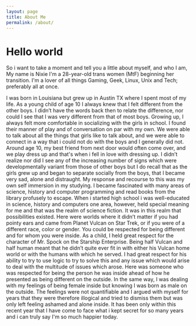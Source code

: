 ```yaml
---
layout: page
title: About Me
permalink: /about/
---
```


# Hello world

So i want to take a moment and tell you a little about myself, and who I am, My name is Nixie I'm a 28-year-old trans women (MtF) beginning her transition. I'm a lover of all things Gaming, Geek, Linux, Unix and Tech; preferably all at once.

I was born in Louisiana but grew up in Austin TX where I spent most of my life. As a young child of age 10 I always knew that I felt different from the other boys. I didn’t have the words back then to relate the difference, nor could I see that I was very different from that of most boys. Growing up, I always felt more comfortable in socializing with the girls in school. I found their manner of play and of conversation on par with my own. We were able to talk about all the things that girls like to talk about, and we were able to connect in a way that i could not do with the boys and I generally did not. Around age 10, my best friend from next door would often come over, and we play dress up and that's when i fell in love with dressing up. I didn’t realize nor did I see any of the increasing number of signs which were developmentally variant from those of other boys but I do recall that as the girls grew up and began to separate socially from the boys, that I became very sad, alone and distraught. My response and recourse to this was my own self immersion in my studying. I became fascinated with many areas of science, history and computer programming and read books from the library profusely to escape. When i started high school i was well-educated in science, history and computers one area, however, held special meaning for me and that was the realm of science fiction. It was in this realm that possibilities existed. Here were worlds where it didn’t matter if you had pointy ears and came from Planet Vulcan on Star Trek, or if you were of a different race, color or gender. You could be respected for being different and for whom you were inside. As a child, I held great respect for the character of Mr. Spock on the Starship Enterprise. Being half Vulcan and half human meant that he didn’t quite ever fit in with either his Vulcan home world or with the humans with which he served. I had great respect for his ability to try to use logic to try to solve this and any issue which would arise to deal with the multitude of issues which arose. Here was someone who was respected for being the person he was inside ahead of how he presented as being different on the outside. In the same way, I was dealing with my feelings of being female inside but knowing I was born as male on the outside. The feelings were not quantifiable and I argued with myself for years that they were therefore illogical and tried to dismiss them but was only left feeling ashamed and alone inside. It has been only within this recent year that I have come to face what i kept secret for so many years and i can truly say I'm so much happier today.
